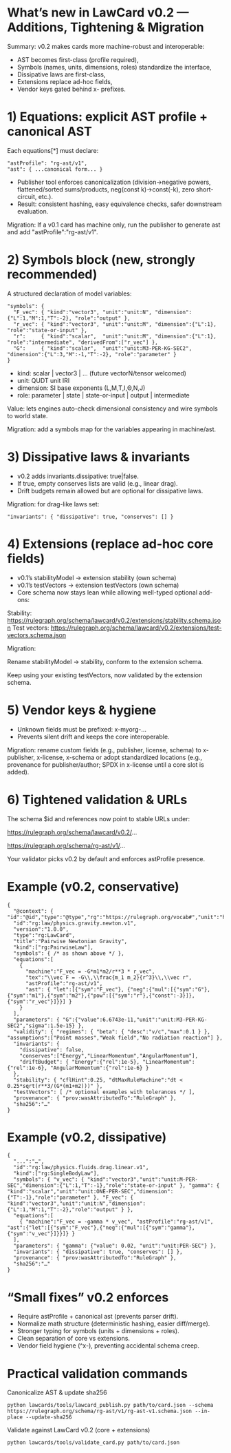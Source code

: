 # What’s new in LawCard v0.2 — Additions, Tightening & Migration

Summary: v0.2 makes cards more machine-robust and interoperable:

- AST becomes first-class (profile required),
- Symbols (names, units, dimensions, roles) standardize the interface,
- Dissipative laws are first-class,
- Extensions replace ad-hoc fields,
- Vendor keys gated behind x- prefixes.

# 1) Equations: explicit AST profile + canonical AST

Each equations[*] must declare:
```
"astProfile": "rg-ast/v1",
"ast": { ...canonical form... }
```

- Publisher tool enforces canonicalization (division→negative powers, flattened/sorted sums/products, neg(const k)→const(-k), zero short-circuit, etc.).
- Result: consistent hashing, easy equivalence checks, safer downstream evaluation.

Migration:
If a v0.1 card has machine only, run the publisher to generate ast and add "astProfile":"rg-ast/v1".

# 2) Symbols block (new, strongly recommended)

A structured declaration of model variables:
```
"symbols": {
  "F_vec": { "kind":"vector3", "unit":"unit:N", "dimension":{"L":1,"M":1,"T":-2}, "role":"output" },
  "r_vec": { "kind":"vector3", "unit":"unit:M", "dimension":{"L":1}, "role":"state-or-input" },
  "r":     { "kind":"scalar",  "unit":"unit:M", "dimension":{"L":1}, "role":"intermediate", "derivedFrom":["r_vec"] },
  "G":     { "kind":"scalar",  "unit":"unit:M3-PER-KG-SEC2", "dimension":{"L":3,"M":-1,"T":-2}, "role":"parameter" }
}
```

- kind: scalar | vector3 | … (future vectorN/tensor welcomed)
- unit: QUDT unit IRI
- dimension: SI base exponents (L,M,T,I,Θ,N,J)
- role: parameter | state | state-or-input | output | intermediate

Value: lets engines auto-check dimensional consistency and wire symbols to world state.

Migration: add a symbols map for the variables appearing in machine/ast.

# 3) Dissipative laws & invariants

- v0.2 adds invariants.dissipative: true|false.
- If true, empty conserves lists are valid (e.g., linear drag).
- Drift budgets remain allowed but are optional for dissipative laws.

Migration: for drag-like laws set:
```
"invariants": { "dissipative": true, "conserves": [] }
```

# 4) Extensions (replace ad-hoc core fields)

- v0.1’s stabilityModel → extension stability (own schema)
- v0.1’s testVectors → extension testVectors (own schema)
- Core schema now stays lean while allowing well-typed optional add-ons:

Stability: https://rulegraph.org/schema/lawcard/v0.2/extensions/stability.schema.json
Test vectors: https://rulegraph.org/schema/lawcard/v0.2/extensions/test-vectors.schema.json

Migration:

Rename stabilityModel → stability, conform to the extension schema.

Keep using your existing testVectors, now validated by the extension schema.

# 5) Vendor keys & hygiene

- Unknown fields must be prefixed: x-myorg-…
- Prevents silent drift and keeps the core interoperable.

Migration: rename custom fields (e.g., publisher, license, schema) to x-publisher, x-license, x-schema or adopt standardized locations (e.g., provenance for publisher/author; SPDX in x-license until a core slot is added).

# 6) Tightened validation & URLs

The schema $id and references now point to stable URLs under:

https://rulegraph.org/schema/lawcard/v0.2/...

https://rulegraph.org/schema/rg-ast/v1/...

Your validator picks v0.2 by default and enforces astProfile presence.

# Example (v0.2, conservative)
```
{
  "@context": { "id":"@id","type":"@type","rg":"https://rulegraph.org/vocab#","unit":"https://qudt.org/vocab/unit/","prov":"http://www.w3.org/ns/prov#"},
  "id":"rg:law/physics.gravity.newton.v1",
  "version":"1.0.0",
  "type":"rg:LawCard",
  "title":"Pairwise Newtonian Gravity",
  "kind":["rg:PairwiseLaw"],
  "symbols": { /* as shown above */ },
  "equations":[
    {
      "machine":"F_vec = -G*m1*m2/r**3 * r_vec",
      "tex":"\\vec F = -G\\,\\frac{m_1 m_2}{r^3}\\,\\vec r",
      "astProfile":"rg-ast/v1",
      "ast": { "let":[{"sym":"F_vec"}, {"neg":{"mul":[{"sym":"G"},{"sym":"m1"},{"sym":"m2"},{"pow":[{"sym":"r"},{"const":-3}]},{"sym":"r_vec"}]}}] }
    }
  ],
  "parameters": { "G":{"value":6.6743e-11,"unit":"unit:M3-PER-KG-SEC2","sigma":1.5e-15} },
  "validity": { "regimes": { "beta": { "desc":"v/c","max":0.1 } }, "assumptions":["Point masses","Weak field","No radiation reaction"] },
  "invariants": {
    "dissipative": false,
    "conserves":["Energy","LinearMomentum","AngularMomentum"],
    "driftBudget": { "Energy":{"rel":1e-5}, "LinearMomentum":{"rel":1e-6}, "AngularMomentum":{"rel":1e-6} }
  },
  "stability": { "cflHint":0.25, "dtMaxRuleMachine":"dt < 0.25*sqrt(r**3/(G*(m1+m2)))" },
  "testVectors": [ /* optional examples with tolerances */ ],
  "provenance": { "prov:wasAttributedTo":"RuleGraph" },
  "sha256":"…"
}
```

# Example (v0.2, dissipative)
```
{
  "...":"…",
  "id":"rg:law/physics.fluids.drag.linear.v1",
  "kind":["rg:SingleBodyLaw"],
  "symbols": { "v_vec": { "kind":"vector3","unit":"unit:M-PER-SEC","dimension":{"L":1,"T":-1},"role":"state-or-input" }, "gamma": { "kind":"scalar","unit":"unit:ONE-PER-SEC","dimension":{"T":-1},"role":"parameter" }, "F_vec": { "kind":"vector3","unit":"unit:N","dimension":{"L":1,"M":1,"T":-2},"role":"output" } },
  "equations":[
    { "machine":"F_vec = -gamma * v_vec", "astProfile":"rg-ast/v1", "ast":{"let":[{"sym":"F_vec"},{"neg":{"mul":[{"sym":"gamma"},{"sym":"v_vec"}]}}]} }
  ],
  "parameters": { "gamma": {"value": 0.02, "unit":"unit:PER-SEC"} },
  "invariants": { "dissipative": true, "conserves": [] },
  "provenance": { "prov:wasAttributedTo":"RuleGraph" },
  "sha256":"…"
}
```

# “Small fixes” v0.2 enforces

- Require astProfile + canonical ast (prevents parser drift).
- Normalize math structure (deterministic hashing, easier diff/merge).
- Stronger typing for symbols (units + dimensions + roles).
- Clean separation of core vs extensions.
- Vendor field hygiene (^x-), preventing accidental schema creep.

# Practical validation commands

Canonicalize AST & update sha256
```
python lawcards/tools/lawcard_publish.py path/to/card.json --schema https://rulegraph.org/schema/rg-ast/v1/rg-ast-v1.schema.json --in-place --update-sha256
```

Validate against LawCard v0.2 (core + extensions)
```
python lawcards/tools/validate_card.py path/to/card.json
```